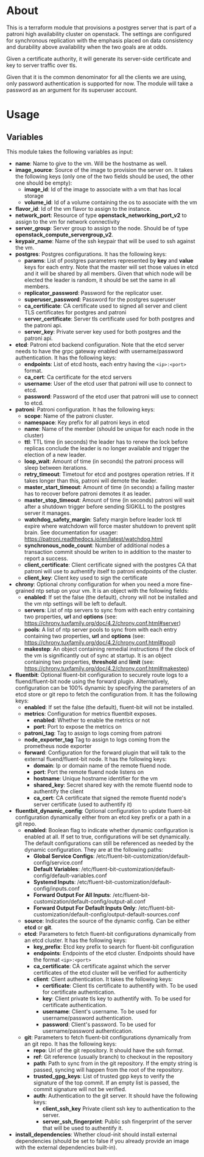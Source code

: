 # About

This is a terraform module that provisions a postgres server that is part of a patroni high availability cluster on openstack. The settings are configured for synchronous replication with the emphasis placed on data consistency and durability above availability when the two goals are at odds.

Given a certificate authority, it will generate its server-side certificate and key to server traffic over tls.

Given that it is the common denominator for all the clients we are using, only password authentication is supported for now. The module will take a password as an argument for its superuser account.

# Usage

## Variables

This module takes the following variables as input:

- **name**: Name to give to the vm. Will be the hostname as well.
- **image_source**: Source of the image to provision the server on. It takes the following keys (only one of the two fields should be used, the other one should be empty):
  - **image_id**: Id of the image to associate with a vm that has local storage
  - **volume_id**: Id of a volume containing the os to associate with the vm
- **flavor_id**: Id of the vm flavor to assign to the instance. 
- **network_port**: Resource of type **openstack_networking_port_v2** to assign to the vm for network connectivity
- **server_group**: Server group to assign to the node. Should be of type **openstack_compute_servergroup_v2**.
- **keypair_name**: Name of the ssh keypair that will be used to ssh against the vm.
- **postgres**: Postgres configurations. It has the following keys:
  - **params**: List of postgres parameters represented by **key** and **value** keys for each entry. Note that the master will set those values in etcd and it will be shared by all members. Given that which node will be elected the leader is random, it should be set the same in all members.
  - **replicator_password**: Password for the replicator user.
  - **superuser_password**: Password for the postgres superuser
  - **ca_certificate**: CA certificate used to signed all server and client TLS certificates for postgres and patroni
  - **server_certificate**: Server tls certificate used for both postgres and the patroni api.
  - **server_key**: Private server key used for both postgres and the patroni api.
- **etcd**: Patroni etcd backend configuration. Note that the etcd server needs to have the grpc gateway enabled with username/password authentication. It has the following keys:
  - **endpoints**: List of etcd hosts, each entry having the ```<ip>:<port>``` format.
  - **ca_cert**: Ca certificate for the etcd servers
  - **username**: User of the etcd user that patroni will use to connect to etcd.
  - **password**: Password of the etcd user that patroni will use to connect to etcd.
- **patroni**: Patroni configuration. It has the following keys:
  - **scope**: Name of the patroni cluster.
  - **namespace**: Key prefix for all patroni keys in etcd 
  - **name**: Name of the member (should be unique for each node in the cluster)
  - **ttl**: TTL time (in seconds) the leader has to renew the lock before replicas conclude the leader is no longer available and trigger the election of a new leader.
  - **loop_wait**: Amount of time (in seconds) the patroni process will sleep between iterations.
  - **retry_timeout**: Timetout for etcd and postgres operation retries. If it takes longer than this, patroni will demote the leader.
  - **master_start_timeout**: Amount of time (in seconds) a failing master has to recover before patroni demotes it as leader.
  - **master_stop_timeout**: Amount of time (in seconds) patroni will wait after a shutdown trigger before sending SIGKILL to the postgres server it manages.
  - **watchdog_safety_margin**: Safety margin before leader lock ttl expire where watchdown will force master shutdown to prevent split brain. See documentation for usager: https://patroni.readthedocs.io/en/latest/watchdog.html
  - **synchronous_node_count**: Number of additional nodes a transaction commit should be writen to in addition to the master to report a success.
  - **client_certificate**: Client certificate signed with the postgres CA that patroni will use to authentify itself to patroni endpoints of the cluster.
  - **client_key**: Client key used to sign the certificate
- **chrony**: Optional chrony configuration for when you need a more fine-grained ntp setup on your vm. It is an object with the following fields:
  - **enabled**: If set the false (the default), chrony will not be installed and the vm ntp settings will be left to default.
  - **servers**: List of ntp servers to sync from with each entry containing two properties, **url** and **options** (see: https://chrony.tuxfamily.org/doc/4.2/chrony.conf.html#server)
  - **pools**: A list of ntp server pools to sync from with each entry containing two properties, **url** and **options** (see: https://chrony.tuxfamily.org/doc/4.2/chrony.conf.html#pool)
  - **makestep**: An object containing remedial instructions if the clock of the vm is significantly out of sync at startup. It is an object containing two properties, **threshold** and **limit** (see: https://chrony.tuxfamily.org/doc/4.2/chrony.conf.html#makestep)
- **fluentbit**: Optional fluent-bit configuration to securely route logs to a fluend/fluent-bit node using the forward plugin. Alternatively, configuration can be 100% dynamic by specifying the parameters of an etcd store or git repo to fetch the configuration from. It has the following keys:
  - **enabled**: If set the false (the default), fluent-bit will not be installed.
  - **metrics**: Configuration for metrics fluentbit exposes.
    - **enabled**: Whether to enable the metrics or not
    - **port**: Port to expose the metrics on
  - **patroni_tag**: Tag to assign to logs coming from patroni
  - **node_exporter_tag** Tag to assign to logs coming from the prometheus node exporter
  - **forward**: Configuration for the forward plugin that will talk to the external fluend/fluent-bit node. It has the following keys:
    - **domain**: Ip or domain name of the remote fluend node.
    - **port**: Port the remote fluend node listens on
    - **hostname**: Unique hostname identifier for the vm
    - **shared_key**: Secret shared key with the remote fluentd node to authentify the client
    - **ca_cert**: CA certificate that signed the remote fluentd node's server certificate (used to authentify it)
- **fluentbit_dynamic_config**: Optional configuration to update fluent-bit configuration dynamically either from an etcd key prefix or a path in a git repo.
  - **enabled**: Boolean flag to indicate whether dynamic configuration is enabled at all. If set to true, configurations will be set dynamically. The default configurations can still be referenced as needed by the dynamic configuration. They are at the following paths:
    - **Global Service Configs**: /etc/fluent-bit-customization/default-config/service.conf
    - **Default Variables**: /etc/fluent-bit-customization/default-config/default-variables.conf
    - **Systemd Inputs**: /etc/fluent-bit-customization/default-config/inputs.conf
    - **Forward Output For All Inputs**: /etc/fluent-bit-customization/default-config/output-all.conf
    - **Forward Output For Default Inputs Only**: /etc/fluent-bit-customization/default-config/output-default-sources.conf
  - **source**: Indicates the source of the dynamic config. Can be either **etcd** or **git**.
  - **etcd**: Parameters to fetch fluent-bit configurations dynamically from an etcd cluster. It has the following keys:
    - **key_prefix**: Etcd key prefix to search for fluent-bit configuration
    - **endpoints**: Endpoints of the etcd cluster. Endpoints should have the format `<ip>:<port>`
    - **ca_certificate**: CA certificate against which the server certificates of the etcd cluster will be verified for authenticity
    - **client**: Client authentication. It takes the following keys:
      - **certificate**: Client tls certificate to authentify with. To be used for certificate authentication.
      - **key**: Client private tls key to authentify with. To be used for certificate authentication.
      - **username**: Client's username. To be used for username/password authentication.
      - **password**: Client's password. To be used for username/password authentication.
  - **git**: Parameters to fetch fluent-bit configurations dynamically from an git repo. It has the following keys:
    - **repo**: Url of the git repository. It should have the ssh format.
    - **ref**: Git reference (usually branch) to checkout in the repository
    - **path**: Path to sync from in the git repository. If the empty string is passed, syncing will happen from the root of the repository.
    - **trusted_gpg_keys**: List of trusted gpp keys to verify the signature of the top commit. If an empty list is passed, the commit signature will not be verified.
    - **auth**: Authentication to the git server. It should have the following keys:
      - **client_ssh_key** Private client ssh key to authentication to the server.
      - **server_ssh_fingerprint**: Public ssh fingerprint of the server that will be used to authentify it.
- **install_dependencies**: Whether cloud-init should install external dependencies (should be set to false if you already provide an image with the external dependencies built-in).